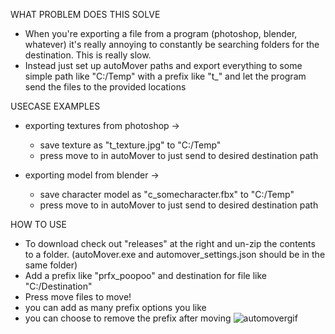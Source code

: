 WHAT PROBLEM DOES THIS SOLVE
- When you're exporting a file from a program (photoshop, blender, whatever) it's really annoying to constantly be searching folders for the destination. This is really slow.
- Instead just set up autoMover paths and export everything to some simple path like "C:/Temp" with a prefix like "t_" and let the program send the files to the provided locations

USECASE EXAMPLES
- exporting textures from photoshop ->
  - save texture as "t_texture.jpg" to "C:/Temp"
  - press move to in autoMover to just send to desired destination path

- exporting model from blender ->
  - save character model as "c_somecharacter.fbx" to "C:/Temp"
  - press move to in autoMover to just send to desired destination path

HOW TO USE 
- To download check out "releases" at the right and un-zip the contents to a folder. (autoMover.exe and automover_settings.json should be in the same folder)
- Add a prefix like "prfx_poopoo" and destination for file like "C:/Destination"
- Press move files to move!
- you can add as many prefix options you like
- you can choose to remove the prefix after moving
![automovergif](https://github.com/user-attachments/assets/62a8afde-ad6f-424f-b81b-23de137d882b)
